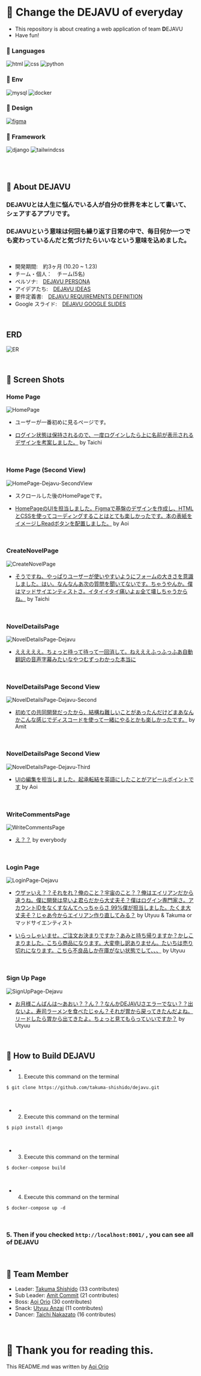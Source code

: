 # 🪿 Change the DEJAVU of everyday

- This repository is about creating a web application of team **D**EJAVU
- Have fun!

### 🥨 Languages

![html](https://img.shields.io/badge/Mark_Up_Language-HTML-blue?logo=html5)
![css](https://img.shields.io/badge/Language-CSS-yellow?logo=css3)
![python](https://img.shields.io/badge/Language-Python-green?logo=python)

### 🍑 Env

![mysql](https://img.shields.io/badge/Database-MySQL-brown?logo=mysql)
![docker](https://img.shields.io/badge/Environment-Docker-f9f9f9?logo=docker)

### 🦴 Design

[![figma](https://img.shields.io/badge/Design-Figma-8FA293?logo=figma)](https://www.figma.com/file/XmTSvIOIg4Azgv781DhPU8/dejavu?type=design&node-id=0%3A1&mode=design&t=xObkBtW1QADPJ46q-1)

### 🤿 Framework
![django](https://img.shields.io/badge/Python_Framework-Django-green?logo=django)
![tailwindcss](https://img.shields.io/badge/CSS_Framework-tailwindcss-yellow?logo=tailwindcss)

<br></br>

## 🫥 About DEJAVU
### DEJAVUとは人生に悩んでいる人が自分の世界を本として書いて、シェアするアプリです。
### DEJAVUという意味は何回も繰り返す日常の中で、毎日何か一つでも変わっているんだと気づけたらいいなという意味を込めました。
<br>

- 開発期間:　約3ヶ月 (10.20 ~ 1.23)
- チーム・個人：　チーム(5名)
- ペルソナ:　[DEJAVU PERSONA](https://docs.google.com/spreadsheets/d/1ncy-5R4Dad6RDKqWLslk-PTauZW9SM_X/edit#gid=1803559359)
- アイデアたち:　[DEJAVU IDEAS](https://docs.google.com/spreadsheets/d/1ncy-5R4Dad6RDKqWLslk-PTauZW9SM_X/edit#gid=2123999459)
- 要件定義書:　[DEJAVU REQUIREMENTS DEFINITION](https://docs.google.com/spreadsheets/d/1ncy-5R4Dad6RDKqWLslk-PTauZW9SM_X/edit#gid=752554769)
- Google スライド:　[DEJAVU GOOGLE SLIDES](https://docs.google.com/presentation/d/1_YzPPT99vnZcva0KCs9mssEpRhTKl3wyvpqFQcP-FIc/edit?usp=sharing)

<br>

## ERD
![ER](readme_img/er-dejavu.jpeg)


<br>

## 🥩 Screen Shots
### Home Page
![HomePage](readme_img/HomePage-Dejavu.png)
- ユーザーが一番初めに見るページです。

- [ログイン状態は保持されるので、一度ログインしたら上に名前が表示されるデザインを考案しました。](https://github.com/takuma-shishido/dejavu/commitf4e810efea67bbe89edc855525b28146692f9954) by Taichi


<br>

### Home Page (Second View)
![HomePage-Dejavu-SecondView](readme_img/HomePage-Dejavu-SecondView.png)

- スクロールした後のHomePageです。

- [HomePageのUIを担当しました。Figmaで基盤のデザインを作成し、HTMLとCSSを使ってコーディングすることはとても楽しかったです。本の表紙をイメージしReadボタンを配置しました。](https://github.com/takuma-shishido/dejavu/commit/8bfa28e3404152896196e774d387ca5de5883f85) by Aoi

<br>

### CreateNovelPage
![CreateNovelPage](readme_img/CreateNovelPage-Dejavu.png)

- [そうですね、やっぱりユーザーが使いやすいようにフォームの大きさを意識しました。はい。なんなんあ次の質問を聞いてないです。ちゃうやんか。僕はマッドサイエンティストさ。イタイイタイ痛いよぉ全て壊しちゃうからね。](https://github.com/takuma-shishido/dejavu/commit/a202b2ba5ac4c670599fa2c8305d07bdec22acdb) by Taichi

<br>

### NovelDetailsPage

![NovelDetailsPage-Dejavu](readme_img/NovelDetailsPage-Dejavu.png)
- [えええええ。ちょっと待って待って一回消して。ねえええふっふっふあ自動翻訳の音声字幕みたいなやつむずっわかった本当に]()

<br>

### NovelDetailsPage Second View

![NovelDetailsPage-Dejavu-Second](readme_img/NovelDetailsPage-Dejavu-Second.png)

- [初めての共同開発だったから、結構ね難しいことがあったんだけどまあなんかこんな感じでディスコードを使って一緒にやるとかも楽しかったです。](https://github.com/takuma-shishido/dejavu/commit/c688fa3b1171fe7d5296d8a2a9d7f10a95063acd) by Amit

<br>

### NovelDetailsPage Second View
![NovelDetailsPage-Dejavu-Third](readme_img/NovelDetailsPage-Dejavu-Third.png)

- [UIの編集を担当しました。起承転結を英語にしたことがアピールポイントです](https://github.com/takuma-shishido/dejavu/commit/2874cb0886468a68e89cde6e3f9ba3c91851a2e0) by Aoi

<br>

### WriteCommentsPage
![WriteCommentsPage](readme_img/WriteCommentsPage.png)
- [え？？](https://github.com/takuma-shishido/dejavu/commit/4ef09884f020b46e901d5e8b370023e951ca7314) by everybody

<br>

### Login Page
![LoginPage-Dejavu](readme_img/LoginPage-Dejavu.png)

- [ウザァいえ？？それをれ？俺のこと？宇宙のこと？？俺はエイリアンだから違うね。僕に開発は早いよ君らだから大丈夫そ？僕はログイン専門家さ。アカウントIDをなくすなんてへっちゃらさ 99%僕が担当しました。たくま大丈夫そ？じゃあ今からエイリアン作り直してみる？](https://github.com/takuma-shishido/dejavu/commit/80ddc5a8100c214f59de6dee381f8231959ccaea) by Utyuu & Takuma or マッドサイエンティスト

- [いらっしゃいませ。ご注文お決まりですか？あみと持ち帰りますか？かしこまりました。こちら商品になります。大変申し訳ありません。たいちは売り切れになります。こちら不良品しか在庫がない状態でして、、、](https://github.com/takuma-shishido/dejavu/commit/290c7b034a08d05ee9c04593c455563e3b530566) by Utyuu

<br>

### Sign Up Page
![SignUpPage-Dejavu](readme_img/SignUpPage-Dejavu.png)

- [お月様こんばんは〜あおい？？ん？？なんかDEJAVUさエラーでない？？出ないよ。寿司ラーメンを食べたじゃん？それが胃から戻ってきたんだよね。リードしたら胃から出てきたよ。ちょっと見てもらっていいですか？](https://github.com/takuma-shishido/dejavu/commit/80ddc5a8100c214f59de6dee381f8231959ccaea) by Utyuu

<br>

## 🧉 How to Build DEJAVU
- 1. Execute this command on the terminal
```
$ git clone https://github.com/takuma-shishido/dejavu.git
```

<br>

- 2. Execute this command on the terminal
```
$ pip3 install django
```

<br>

- 3. Execute this command on the terminal
```
$ docker-compose build
```

<br>

- 4. Execute this command on the terminal
```
$ docker-compose up -d
```

<br>

###  **5. Then if you checked `http://localhost:8001/` , you can see all of DEJAVU**


<br>

## 🧶 Team Member
- Leader: [Takuma Shishido](https://github.com/takuma-shishido) (33 contributes)
- Sub Leader: [Amit Commit](https://github.com/amitB034) (21 contributes)
- Boss: [Aoi Orio](https://github.com/aoiorio) (30 contributes)
- Snack: [Utyuu Anzai](https://github.com/Anzai1026) (11 contributes)
- Dancer: [Taichi Nakazato](https://github.com/NakazatoTaichi) (16 contributes)

<br>

# 🧊 Thank you for reading this.
This README.md was written by [Aoi Orio](https://github.com/aoiorio)
